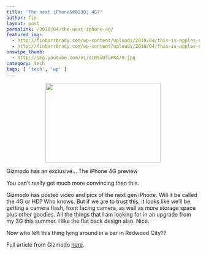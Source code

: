 ```yaml
---
title: 'The next iPhone&#8230; 4G?'
author: fin
layout: post
permalink: /2010/04/the-next-iphone-4g/
featured_img:
  - http://finbarrbrady.com/wp-content/uploads/2010/04/this-is-apples-next-iphone.jpg
  - http://finbarrbrady.com/wp-content/uploads/2010/04/this-is-apples-next-iphone.jpg
onswipe_thumb:
  - http://img.youtube.com/vi/oiN5wUfuPKA/0.jpg
category: tech
tags: [ 'tech', 'wp' ]
---
```

<p style="text-align: center;">
  <a rel="shadowbox" href="http://finbarrbrady.com/wp-content/uploads/2010/04/bits-appleiphone4-popup.jpg.jpeg"><img class="aligncenter size-medium wp-image-312" title="bits-appleiphone4-popup.jpg" src="http://finbarrbrady.com/wp-content/uploads/2010/04/bits-appleiphone4-popup.jpg-300x207.jpg" alt="" width="300" height="207" /></a>
</p>

<p style="text-align: center;">
  <p style="text-align: left;">
    Gizmodo has an exclusive&#8230; The iPhone 4G preview
  </p>

  <p>
    <!--more-->
  </p>

  <p>
    You can&#8217;t really get much more convincing than this.
  </p>

  <p>
    Gizmodo has posted video and pics of the next gen iPhone. Will it be called the 4G or HD? Who knows. But if we are to trust this, it looks like we&#8217;ll be getting a camera flash, front facing camera, as well as more storage space plus other goodies. All the things that I am looking for in an upgrade from my 3G this summer. I like the flat back design also. Nice.
  </p>

  <p>
    Now who left this thing lying around in a bar in Redwood City??
  </p>

  <p>
  </p>

  <p>
  </p>

  <p>
    Full article from Gizmodo <a title="Gizmodo Exclusive" href="http://gizmodo.com/5520164/this-is-apples-next-iphone">here</a>.
  </p>
